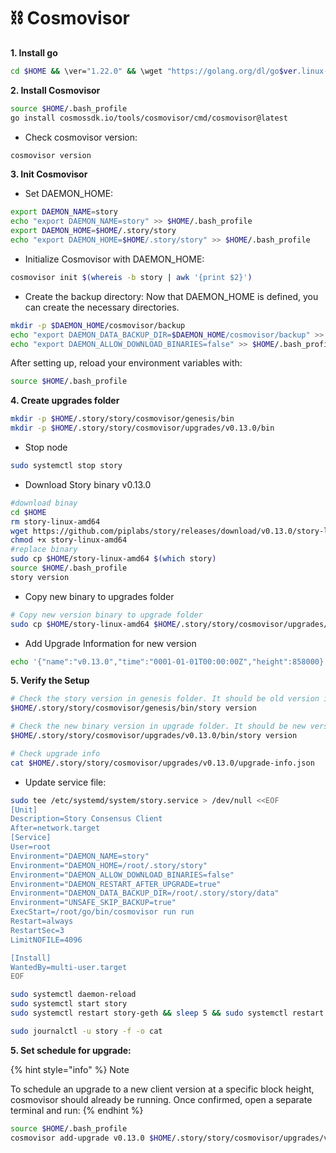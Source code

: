 # ⛓️ Cosmovisor

**1. Install go**

```bash
cd $HOME && \ver="1.22.0" && \wget "https://golang.org/dl/go$ver.linux-amd64.tar.gz" && \sudo rm -rf /usr/local/go && \sudo tar -C /usr/local -xzf "go$ver.linux-amd64.tar.gz" && \rm "go$ver.linux-amd64.tar.gz" && \[ ! -f ~/.bash_profile ] && touch ~/.bash_profile && \echo 'export PATH=$PATH:/usr/local/go/bin:$HOME/go/bin' >> ~/.bash_profile && \source ~/.bash_profile && \go version
```

**2. Install Cosmovisor**

```bash
source $HOME/.bash_profile
go install cosmossdk.io/tools/cosmovisor/cmd/cosmovisor@latest
```

* Check cosmovisor version:

```bash
cosmovisor version
```

**3. Init Cosmovisor**

* Set DAEMON\_HOME:

```bash
export DAEMON_NAME=story
echo "export DAEMON_NAME=story" >> $HOME/.bash_profile
export DAEMON_HOME=$HOME/.story/story
echo "export DAEMON_HOME=$HOME/.story/story" >> $HOME/.bash_profile
```

* Initialize Cosmovisor with DAEMON\_HOME:

```bash
cosmovisor init $(whereis -b story | awk '{print $2}')
```

* Create the backup directory: Now that DAEMON\_HOME is defined, you can create the necessary directories.

```bash
mkdir -p $DAEMON_HOME/cosmovisor/backup
echo "export DAEMON_DATA_BACKUP_DIR=$DAEMON_HOME/cosmovisor/backup" >> $HOME/.bash_profile
echo "export DAEMON_ALLOW_DOWNLOAD_BINARIES=false" >> $HOME/.bash_profile
```

After setting up, reload your environment variables with:

```bash
source $HOME/.bash_profile
```

**4. Create upgrades folder**

```bash
mkdir -p $HOME/.story/story/cosmovisor/genesis/bin
mkdir -p $HOME/.story/story/cosmovisor/upgrades/v0.13.0/bin
```

* Stop node

```bash
sudo systemctl stop story
```

* Download Story binary v0.13.0

```bash
#download binay
cd $HOME
rm story-linux-amd64
wget https://github.com/piplabs/story/releases/download/v0.13.0/story-linux-amd64
chmod +x story-linux-amd64
#replace binary
sudo cp $HOME/story-linux-amd64 $(which story)
source $HOME/.bash_profile
story version
```

* Copy new binary to upgrades folder

```bash
# Copy new version binary to upgrade folder
sudo cp $HOME/story-linux-amd64 $HOME/.story/story/cosmovisor/upgrades/v0.13.0/bin/story
```

* Add Upgrade Information for new version

```bash
echo '{"name":"v0.13.0","time":"0001-01-01T00:00:00Z","height":858000}' > $HOME/.story/story/cosmovisor/upgrades/v0.13.0/upgrade-info.json
```

**5. Verify the Setup**

```bash
# Check the story version in genesis folder. It should be old version is v0.12.0
$HOME/.story/story/cosmovisor/genesis/bin/story version
```

```bash
# Check the new binary version in upgrade folder. It should be new version v0.13.0
$HOME/.story/story/cosmovisor/upgrades/v0.13.0/bin/story version
```

```bash
# Check upgrade info
cat $HOME/.story/story/cosmovisor/upgrades/v0.13.0/upgrade-info.json
```

* Update service file:

```bash
sudo tee /etc/systemd/system/story.service > /dev/null <<EOF
[Unit]
Description=Story Consensus Client
After=network.target
[Service]
User=root
Environment="DAEMON_NAME=story"
Environment="DAEMON_HOME=/root/.story/story"
Environment="DAEMON_ALLOW_DOWNLOAD_BINARIES=false"
Environment="DAEMON_RESTART_AFTER_UPGRADE=true"
Environment="DAEMON_DATA_BACKUP_DIR=/root/.story/story/data"
Environment="UNSAFE_SKIP_BACKUP=true"
ExecStart=/root/go/bin/cosmovisor run run
Restart=always
RestartSec=3
LimitNOFILE=4096

[Install]
WantedBy=multi-user.target
EOF
```

```bash
sudo systemctl daemon-reload
sudo systemctl start story
sudo systemctl restart story-geth && sleep 5 && sudo systemctl restart story
```

```bash
sudo journalctl -u story -f -o cat
```

**5. Set schedule for upgrade:**

{% hint style="info" %}
Note

To schedule an upgrade to a new client version at a specific block height, cosmovisor should already be running. Once confirmed, open a separate terminal and run:
{% endhint %}

```bash
source $HOME/.bash_profile
cosmovisor add-upgrade v0.13.0 $HOME/.story/story/cosmovisor/upgrades/v0.13.0/bin/story --force --upgrade-height 858000
```

